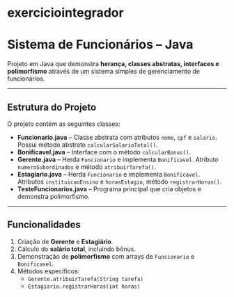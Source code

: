 # exerciciointegrador

# Sistema de Funcionários – Java


Projeto em Java que demonstra **herança, classes abstratas, interfaces e polimorfismo** através de um sistema simples de gerenciamento de funcionários.

---

## Estrutura do Projeto

O projeto contém as seguintes classes:

- **Funcionario.java** – Classe abstrata com atributos `nome`, `cpf` e `salario`. Possui método abstrato `calcularSalarioTotal()`.
- **Bonificavel.java** – Interface com o método `calcularBonus()`.
- **Gerente.java** – Herda `Funcionario` e implementa `Bonificavel`. Atributo `numeroSubordinados` e método `atribuirTarefa()`.
- **Estagiario.java** – Herda `Funcionario` e implementa `Bonificavel`. Atributos `instituicaoEnsino` e `horasEstagio`, método `registrarHoras()`.
- **TesteFuncionarios.java** – Programa principal que cria objetos e demonstra polimorfismo.

---

## Funcionalidades

1. Criação de **Gerente** e **Estagiário**.  
2. Cálculo do **salário total**, incluindo bônus.  
3. Demonstração de **polimorfismo** com arrays de `Funcionario` e `Bonificavel`.  
4. Métodos específicos:
   - `Gerente.atribuirTarefa(String tarefa)`  
   - `Estagiario.registrarHoras(int horas)`  


